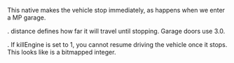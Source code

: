 This native makes the vehicle stop immediately, as happens when we enter a MP garage.

. distance defines how far it will travel until stopping. Garage doors use 3.0.

. If killEngine is set to 1, you cannot resume driving the vehicle once it stops. This looks like is a bitmapped integer.